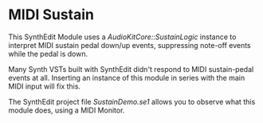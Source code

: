 # MIDI Sustain

This SynthEdit Module uses a *AudioKitCore::SustainLogic* instance to interpret MIDI sustain pedal down/up events, suppressing note-off events while the pedal is down.

Many Synth VSTs built with SynthEdit didn't respond to MIDI sustain-pedal events at all. Inserting an instance of this module in series with the main MIDI input will fix this.

The SynthEdit project file *SustainDemo.se1* allows you to observe what this module does, using a MIDI Monitor.
